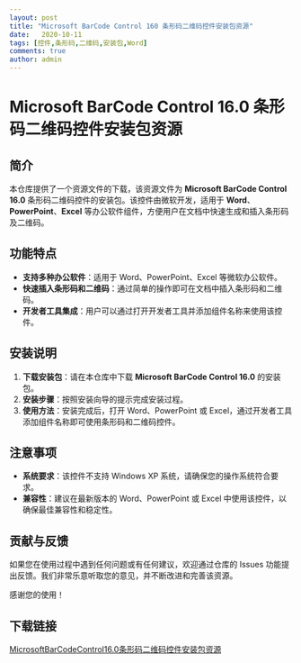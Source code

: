 ```yaml
---
layout: post
title: "Microsoft BarCode Control 160 条形码二维码控件安装包资源"
date:   2020-10-11
tags: [控件,条形码,二维码,安装包,Word]
comments: true
author: admin
---
```

# Microsoft BarCode Control 16.0 条形码二维码控件安装包资源

## 简介
本仓库提供了一个资源文件的下载，该资源文件为 **Microsoft BarCode Control 16.0** 条形码二维码控件的安装包。该控件由微软开发，适用于 **Word**、**PowerPoint**、**Excel** 等办公软件组件，方便用户在文档中快速生成和插入条形码及二维码。

## 功能特点
- **支持多种办公软件**：适用于 Word、PowerPoint、Excel 等微软办公软件。
- **快速插入条形码和二维码**：通过简单的操作即可在文档中插入条形码和二维码。
- **开发者工具集成**：用户可以通过打开开发者工具并添加组件名称来使用该控件。

## 安装说明
1. **下载安装包**：请在本仓库中下载 **Microsoft BarCode Control 16.0** 的安装包。
2. **安装步骤**：按照安装向导的提示完成安装过程。
3. **使用方法**：安装完成后，打开 Word、PowerPoint 或 Excel，通过开发者工具添加组件名称即可使用条形码和二维码控件。

## 注意事项
- **系统要求**：该控件不支持 Windows XP 系统，请确保您的操作系统符合要求。
- **兼容性**：建议在最新版本的 Word、PowerPoint 或 Excel 中使用该控件，以确保最佳兼容性和稳定性。

## 贡献与反馈
如果您在使用过程中遇到任何问题或有任何建议，欢迎通过仓库的 Issues 功能提出反馈。我们非常乐意听取您的意见，并不断改进和完善该资源。

感谢您的使用！

## 下载链接

[MicrosoftBarCodeControl16.0条形码二维码控件安装包资源](https://pan.quark.cn/s/479aa752306b)